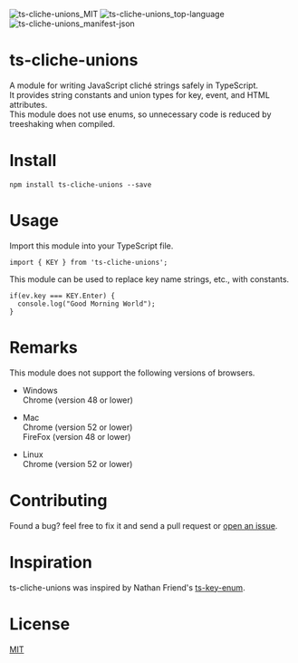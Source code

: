 ![ts-cliche-unions_MIT](https://img.shields.io/github/license/Kawaken555/ts-cliche-unions)  ![ts-cliche-unions_top-language](https://img.shields.io/github/languages/top/Kawaken555/ts-cliche-unions)  
![ts-cliche-unions_manifest-json](https://img.shields.io/github/manifest-json/v/Kawaken555/ts-cliche-unions)  




# ts-cliche-unions
A module for writing JavaScript cliché strings safely in TypeScript.      
It provides string constants and union types for key, event, and HTML attributes.  
This module does not use enums, so unnecessary code is reduced by treeshaking when compiled.  

# Install
```
npm install ts-cliche-unions --save
```

# Usage 
Import this module into your TypeScript file.
```
import { KEY } from 'ts-cliche-unions';
```   

This module can be used to replace key name strings, etc., with constants.   
```
if(ev.key === KEY.Enter) {
  console.log("Good Morning World");
}
```  

# Remarks   
This module does not support the following versions of browsers.  

* Windows     
Chrome (version 48 or lower)     

* Mac    
Chrome (version 52 or lower)     
FireFox (version 48 or lower)     

* Linux  
Chrome (version 52 or lower)     

# Contributing
Found a bug? feel free to fix it and send a pull request or [open an issue](https://github.com/Kawaken555/ts-cliche-unions/issues).   

# Inspiration  
ts-cliche-unions was inspired by Nathan Friend's [ts-key-enum](https://gitlab.com/nfriend/ts-key-enum/-/blob/master/README.md).   

# License  
[MIT](https://github.com/Kawaken555/ts-cliche-unions/blob/main/LICENSE)
